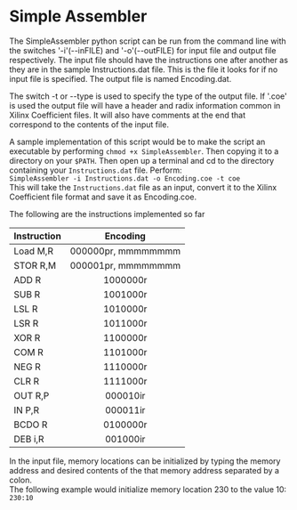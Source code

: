 Simple Assembler
=================

The SimpleAssembler python script can be run from the command line with the switches '-i'(--inFILE) and '-o'(--outFILE) for input file and output file respectively. The input file should have the instructions one after another as they are in the sample Instructions.dat file. This is the file it looks for if no input file is specified. The output file is named Encoding.dat. 

The switch -t or --type is used to specify the type of the output file. If '.coe' is used the output file will have a header and radix information common in Xilinx Coefficient files. It will also have comments at the end that correspond to the contents of the input file.

A sample implementation of this script would be to make the script an executable by performing `chmod +x SimpleAssembler`. Then copying it to a directory on your `$PATH`. Then open up a terminal and cd to the directory containing your `Instructions.dat` file. Perform:  
`SimpleAssembler -i Instructions.dat -o Encoding.coe -t coe`  
This will take the `Instructions.dat` file as an input, convert it to the Xilinx Coefficient file format and save it as Encoding.coe.

The following are the instructions implemented so far

|Instruction | Encoding          |
|------------|:-----------------:|
|Load M,R 	 |000000pr, mmmmmmmm |
|STOR R,M 	 |000001pr, mmmmmmmm |
|ADD R 		 |1000000r           |  
|SUB R 		 |1001000r           | 
|LSL R 		 |1010000r           |  
|LSR R 		 |1011000r           |  
|XOR R 		 |1100000r           | 
|COM R 		 |1101000r           | 
|NEG R 		 |1110000r           |  
|CLR R 		 |1111000r           | 
|OUT R,P 	 |000010ir           | 
|IN P,R 	 |000011ir           | 
|BCDO R      |0100000r           | 
|DEB i,R     |001000ir 			 |


In the input file, memory locations can be initialized by typing the memory address and desired contents of the that memory address separated by a colon.  
The following example would initialize memory location 230 to the value 10:  
`230:10`

